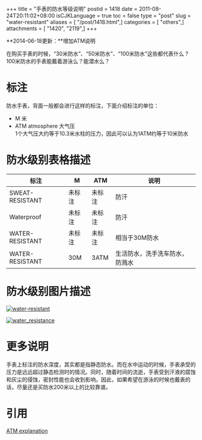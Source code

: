 +++
title = "手表的防水等级说明"
postid = 1418
date = 2011-08-24T20:11:02+08:00
isCJKLanguage = true
toc = false
type = "post"
slug = "water-resistant"
aliases = [ "/post/1418.html",]
categories = [ "others",]
attachments = [ "1420", "2119",]
+++


**2014-06-18更新：**增加ATM说明


在购买手表的时候，“30米防水”、“50米防水”、“100米防水”这些都代表什么？100米防水的手表能戴着游泳么？能潜水么？

# 标注

防水手表，背面一般都会进行这样的标注，下面介绍标注的单位：

-   M 米
-   ATM atmosphere 大气压  
	1个大气压大约等于10.3米水柱的压力，因此可以认为1ATM约等于10米防水

# 防水级别表格描述

|标注               |M			|ATM  	|说明|
|------------------ |----------	|------	|------------------|
|SWEAT-RESISTANT    |未标注		|未标注	|防汗|
|Waterproof         |未标注 	|未标注	|防汗|
|WATER-RESISTANT    |未标注   	|未标注	|相当于30M防水|
|WATER-RESISTANT    |30M       	|3ATM  	|生活防水，洗手洗车防水，防溅水|

# 防水级别图片描述

<!--more-->

[![water-resistant](/uploads/2011/08/water-resistant.png)](/uploads/2011/08/water-resistant.png)

[![](/uploads/2011/08/water_resistance.png "water_resistance")](/uploads/2011/08/water_resistance.png)

# 更多说明

手表上标注的防水深度，其实都是指静态防水。而在水中运动的时候，手表承受的压力是远远超过静态检测时的情况。同时，随着时间的流逝，手表受到汗液的腐蚀和灰尘的侵蚀，密封性能也会收到影响。因此，如果希望在游泳的时候也戴表的话，尽量还是买防水200米以上的比较靠谱。

# 引用

[ATM explanation](http://ice-watch.com/atm.php)

